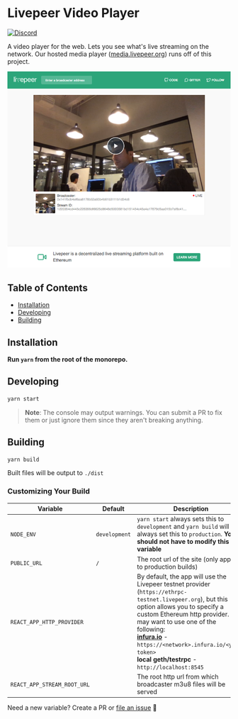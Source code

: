 # Livepeer Video Player

[![Discord](https://img.shields.io/discord/423160867534929930.svg?style=flat-square)](https://discord.gg/7wRSUGX)

A video player for the web. Lets you see what's live streaming on the network. Our hosted media player ([media.livepeer.org](https://media.livepeer.org)) runs off of this project.

![Screenshot of dapp](./screenshot.png)

<!-- hide-on-docup-start -->

## Table of Contents

* [Installation](#installation)
* [Developing](#developing)
* [Building](#building)

<!-- hide-on-docup-stop -->

## Installation

**Run `yarn` from the root of the monorepo.**

## Developing

```bash
yarn start
```

> **Note**: The console may output warnings. You can submit a PR to fix them or just ignore them since they aren't breaking anything.

## Building

```bash
yarn build
```

Built files will be output to `./dist`

### Customizing Your Build

| Variable                    | Default       | Description                                                                                                                                                                                                                                                                                                                                                            |
| --------------------------- | ------------- | ---------------------------------------------------------------------------------------------------------------------------------------------------------------------------------------------------------------------------------------------------------------------------------------------------------------------------------------------------------------------- |
| `NODE_ENV`                  | `development` | `yarn start` always sets this to `development` and `yarn build` will always set this to `production`. **You should not have to modify this variable**                                                                                                                                                                                                                  |
| `PUBLIC_URL`                | `/`           | The root url of the site (only applies to production builds)                                                                                                                                                                                                                                                                                                           |
| `REACT_APP_HTTP_PROVIDER`   |               | By default, the app will use the Livepeer testnet provider (`https://ethrpc-testnet.livepeer.org`), but this option allows you to specify a custom Ethereum http provider. You may want to use one of the following: <br />**[infura.io](https://infura.io)** - `https://<network>.infura.io/<your-token>`<br />**local geth/testrpc** - `http://localhost:8545`<br /> |
| `REACT_APP_STREAM_ROOT_URL` |               | The root http url from which broadcaster m3u8 files will be served                                                                                                                                                                                                                                                                                                     |

Need a new variable? Create a PR or [file an issue](https://github.com/livepeer/livepeerjs/issues/new?labels=player) 🍻
